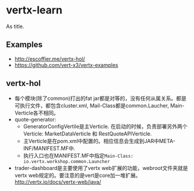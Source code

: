 # vertx-learn
As title.

## Examples
* http://escoffier.me/vertx-hol/ 
* https://github.com/vert-x3/vertx-examples

## vertx-hol
* 每个模块(除了common)打出的fat jar都是对等的，没有任何从属关系。都是可执行文件，都包含cluster.xml, Mail-Class都是common.Laucher, Main-Verticle各不相同。
* quote-generator:
  * GeneratorConfigVertile是主Verticle. 在启动的时候，负责部署另外两个Verticle: MarketDataVerticle 和 RestQuoteAPIVerticle.
  * 主Verticle是在pom.xml中配置的。相应信息会生成到JAR中META-INF/MANIFEST.MF中.
  * 执行入口也在MANIFEST.MF中指定`Main-Class: io.vertx.workshop.common.Launcher`
* trader-dashboard是主要使用了vertx web扩展的功能，webroot文件夹就是vertx web规定的。要注意的是vert是core加一堆扩展。http://vertx.io/docs/vertx-web/java/
